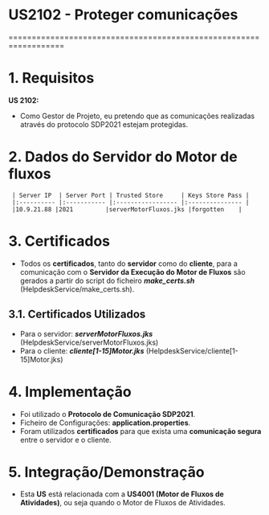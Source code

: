 # US2102  - Proteger comunicações
==================================================================

# 1. Requisitos

**US 2102:**

* Como Gestor de Projeto, eu pretendo que as comunicações realizadas através do protocolo SDP2021 estejam protegidas.

# 2. Dados do Servidor do Motor de fluxos

     | Server IP  | Server Port | Trusted Store     | Keys Store Pass |
     |:---------- |:----------- |:----------------- |:--------------- |
     |10.9.21.88 |2021         |serverMotorFluxos.jks |forgotten    |

# 3. Certificados

* Todos os **certificados**, tanto do **servidor** como do **cliente**, para a comunicação com o **Servidor da Execução do Motor de Fluxos** são gerados a partir do script do ficheiro ***make_certs.sh*** (HelpdeskService/make_certs.sh).

## 3.1. Certificados Utilizados

* Para o servidor: ***serverMotorFluxos.jks*** (HelpdeskService/serverMotorFluxos.jks)
* Para o cliente: ***cliente[1-15]Motor.jks*** (HelpdeskService/cliente[1-15]Motor.jks)

# 4. Implementação

* Foi utilizado o **Protocolo de Comunicação SDP2021**.
* Ficheiro de Configurações: **application.properties**.
* Foram utilizados **certificados** para que exista uma **comunicação segura** entre o servidor e o cliente.

# 5. Integração/Demonstração

* Esta **US** está relacionada com a **US4001 (Motor de Fluxos de Atividades)**, ou seja quando o Motor de Fluxos de Atividades.
